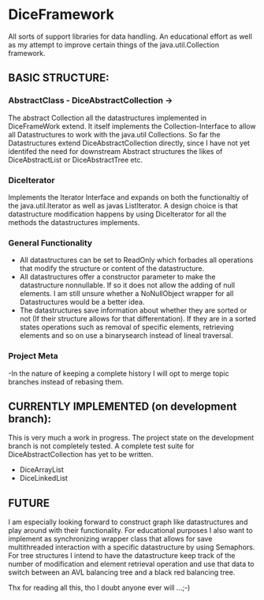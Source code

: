 # DiceFramework
All sorts of support libraries for data handling.
An educational effort as well as my attempt to improve certain things of the java.util.Collection framework.

## BASIC STRUCTURE:
### AbstractClass - DiceAbstractCollection ->
The abstract Collection all the datastructures implemented in DiceFrameWork extend. It itself implements the Collection-Interface to allow all Datastructures to work with
the java.util Collections. So far the Datastructures extend DiceAbstractCollection directly, since I have not yet identifed the need for downstream Abstract structures
the likes of DiceAbstractList or DiceAbstractTree etc.

### DiceIterator
Implements the Iterator Interface and expands on both the functionaltiy of the java.util.Iterator as well as javas ListIterator. A design choice is that datastructure
modification happens by using DiceIterator for all the methods the datastructures implements.

### General Functionality
- All datastructures can be set to ReadOnly which forbades all operations that modify the structure or content of the datastructure.
- All datastructures offer a constructor parameter to make the datastructure nonnullable. If so it does not allow the adding of null elements. I am still unsure whether
a NoNullObject wrapper for all Datastructures would be a better idea.
- The datastructures save information about whether they are sorted or not (If their structure allows for that differentation). If they are in a sorted states
operations such as removal of specific elements, retrieving elements and so on use a binarysearch instead of lineal traversal.

### Project Meta
-In the nature of keeping a complete history I will opt to merge topic branches instead of rebasing them.

## CURRENTLY IMPLEMENTED (on development branch):
This is very much a work in progress. The project state on the development branch is not completely tested. A complete test suite for DiceAbstractCollection has yet to 
be written.

- DiceArrayList
- DiceLinkedList

## FUTURE
I am especially looking forward to construct graph like datastructures and play around with their functionality. For educational purposes I also want to implement as 
synchronizing wrapper class that allows for save multithreaded interaction with a specific datastructure by using Semaphors. For tree structures I intend to 
have the datastructure keep track of the number of modification and element retrieval operation and use that data to switch between an AVL balancing tree and a 
black red balancing tree.

Thx for reading all this, tho I doubt anyone ever will ...;-)
